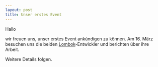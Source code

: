 ```yaml
---
layout: post
title: Unser erstes Event
---
```


Hallo 

wir freuen uns, unser erstes Event ankúndigen zu können. Am 16. März besuchen uns die beiden [Lombok](http://projectlombok.org/)-Entwickler und berichten über ihre Arbeit.

Weitere Details folgen.
